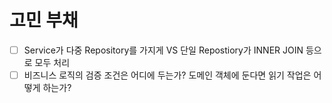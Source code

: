 # 고민 부채
- [ ] Service가 다중 Repository를 가지게 VS 단일 Repostiory가 INNER JOIN 등으로 모두 처리
- [ ] 비즈니스 로직의 검증 조건은 어디에 두는가? 도메인 객체에 둔다면 읽기 작업은 어떻게 하는가? 
